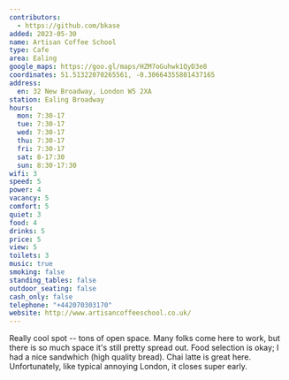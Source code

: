 ```yaml
---
contributors:
  - https://github.com/bkase
added: 2023-05-30
name: Artisan Coffee School
type: Cafe
area: Ealing
google_maps: https://goo.gl/maps/HZM7oGuhwk1QyD3e8
coordinates: 51.51322070265561, -0.30664355801437165
address:
  en: 32 New Broadway, London W5 2XA
station: Ealing Broadway
hours:
  mon: 7:30-17
  tue: 7:30-17
  wed: 7:30-17
  thu: 7:30-17
  fri: 7:30-17
  sat: 8-17:30
  sun: 8:30-17:30
wifi: 3
speed: 5
power: 4
vacancy: 5
comfort: 5
quiet: 3
food: 4
drinks: 5
price: 5
view: 5
toilets: 3
music: true
smoking: false
standing_tables: false
outdoor_seating: false
cash_only: false
telephone: "+442070303170"
website: http://www.artisancoffeeschool.co.uk/
---
```


Really cool spot -- tons of open space. Many folks come here to work, but there is so much space it's still pretty spread out. Food selection is okay; I had a nice sandwhich (high quality bread). Chai latte is great here. Unfortunately, like typical annoying London, it closes super early.

